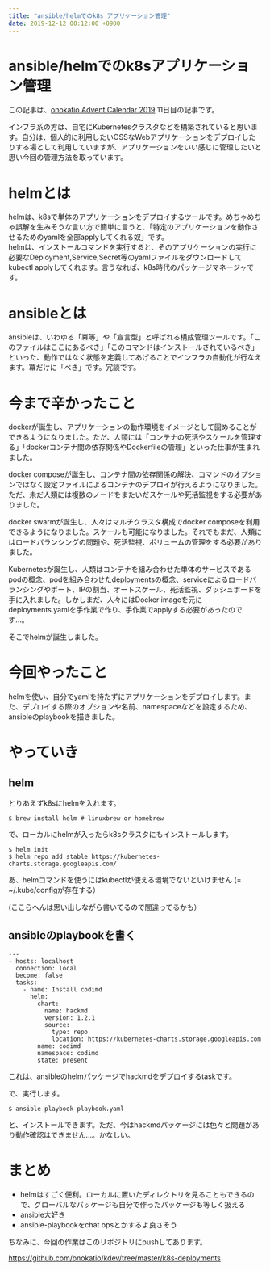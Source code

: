 ```yaml
---
title: "ansible/helmでのk8s アプリケーション管理"
date: 2019-12-12 00:12:00 +0900
---
```


ansible/helmでのk8sアプリケーション管理
===

この記事は、[onokatio Advent Calendar 2019](/adventcalendar/2019/onokatio) 11日目の記事です。

インフラ系の方は、自宅にKubernetesクラスタなどを構築されていると思います。自分は、個人的に利用したいOSSなWebアプリケーションをデプロイしたりする場として利用していますが、アプリケーションをいい感じに管理したいと思い今回の管理方法を取っています。

# helmとは

helmは、k8sで単体のアプリケーションをデプロイするツールです。めちゃめちゃ誤解を生みそうな言い方で簡単に言うと、「特定のアプリケーションを動作させるためのyamlを全部applyしてくれる奴」です。  
helmは、インストールコマンドを実行すると、そのアプリケーションの実行に必要なDeployment,Service,Secret等のyamlファイルをダウンロードしてkubectl applyしてくれます。言うなれば、k8s時代のパッケージマネージャです。

# ansibleとは

ansibleは、いわゆる「冪等」や「宣言型」と呼ばれる構成管理ツールです。「このファイルはここにあるべき」「このコマンドはインストールされているべき」といった、動作ではなく状態を定義してあげることでインフラの自動化が行なえます。冪だけに「べき」です。冗談です。

# 今まで辛かったこと

dockerが誕生し、アプリケーションの動作環境をイメージとして固めることができるようになりました。ただ、人類には「コンテナの死活やスケールを管理する」「dockerコンテナ間の依存関係やDockerfileの管理」といった仕事が生まれました。

docker composeが誕生し、コンテナ間の依存関係の解決、コマンドのオプションではなく設定ファイルによるコンテナのデプロイが行えるようになりました。ただ、未だ人類には複数のノードをまたいだスケールや死活監視をする必要がありました。

docker swarmが誕生し、人々はマルチクラスタ構成でdocker composeを利用できるようになりました。スケールも可能になりました。それでもまだ、人類にはロードバランシングの問題や、死活監視、ボリュームの管理をする必要がありました。

Kubernetesが誕生し、人類はコンテナを組み合わせた単体のサービスであるpodの概念、podを組み合わせたdeploymentsの概念、serviceによるロードバランシングやポート、IPの割当、オートスケール、死活監視、ダッシュボードを手に入れました。しかしまだ、人々にはDocker imageを元にdeployments.yamlを手作業で作り、手作業でapplyする必要があったのです…。

そこでhelmが誕生しました。

# 今回やったこと

helmを使い、自分でyamlを持たずにアプリケーションをデプロイします。また、デプロイする際のオプションや名前、namespaceなどを設定するため、ansibleのplaybookを描きました。

# やっていき

## helm
とりあえずk8sにhelmを入れます。


```shell
$ brew install helm # linuxbrew or homebrew
```

で、ローカルにhelmが入ったらk8sクラスタにもインストールします。

```shell
$ helm init
$ helm repo add stable https://kubernetes-charts.storage.googleapis.com/
```

あ、helmコマンドを使うにはkubectlが使える環境でないといけません (= ~/.kube/configが存在する）

(ここらへんは思い出しながら書いてるので間違ってるかも）

## ansibleのplaybookを書く

```yaml=
---
- hosts: localhost
  connection: local
  become: false
  tasks:
    - name: Install codimd
      helm:
        chart:
          name: hackmd
          version: 1.2.1
          source:
            type: repo
            location: https://kubernetes-charts.storage.googleapis.com
        name: codimd
        namespace: codimd
        state: present

```

これは、ansibleのhelmパッケージでhackmdをデプロイするtaskです。

で、実行します。

```shell
$ ansible-playbook playbook.yaml
```

と、インストールできます。ただ、今はhackmdパッケージには色々と問題があり動作確認はできません…。かなしい。

# まとめ

- helmはすごく便利。ローカルに置いたディレクトリを見ることもできるので、グローバルなパッケージも自分で作ったパッケージも等しく扱える
- ansible大好き
- ansible-playbookをchat opsとかするよ良さそう

ちなみに、今回の作業はこのリポジトリにpushしてあります。

https://github.com/onokatio/kdev/tree/master/k8s-deployments
